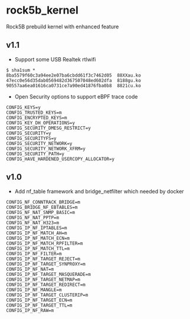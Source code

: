 # rock5b_kernel
Rock5B prebuild kernel with enhanced feature

## v1.1
- Support some USB Realtek rtlwifi
```
$ sha1sum *
8ba5579f60c3a94ee2e07ba6cbdd61f3c7462d05  88XXau.ko
47ecc0e56d35dab0569482d367507048ed602dfa  8188gu.ko
90557aa6ea01616ca0731ce7a90ed41876fba0b8  8821cu.ko
```

- Open Security options to support eBPF trace code
```
CONFIG_KEYS=y
CONFIG_TRUSTED_KEYS=m
CONFIG_ENCRYPTED_KEYS=m
CONFIG_KEY_DH_OPERATIONS=y
CONFIG_SECURITY_DMESG_RESTRICT=y
CONFIG_SECURITY=y
CONFIG_SECURITYFS=y
CONFIG_SECURITY_NETWORK=y
CONFIG_SECURITY_NETWORK_XFRM=y
CONFIG_SECURITY_PATH=y
CONFIG_HAVE_HARDENED_USERCOPY_ALLOCATOR=y
```

## v1.0
- Add nf_table framework and bridge_netfilter which needed by docker
```
CONFIG_NF_CONNTRACK_BRIDGE=m
CONFIG_BRIDGE_NF_EBTABLES=m
CONFIG_NF_NAT_SNMP_BASIC=m
CONFIG_NF_NAT_PPTP=m
CONFIG_NF_NAT_H323=m
CONFIG_IP_NF_IPTABLES=m
CONFIG_IP_NF_MATCH_AH=m
CONFIG_IP_NF_MATCH_ECN=m
CONFIG_IP_NF_MATCH_RPFILTER=m
CONFIG_IP_NF_MATCH_TTL=m
CONFIG_IP_NF_FILTER=m
CONFIG_IP_NF_TARGET_REJECT=m
CONFIG_IP_NF_TARGET_SYNPROXY=m
CONFIG_IP_NF_NAT=m
CONFIG_IP_NF_TARGET_MASQUERADE=m
CONFIG_IP_NF_TARGET_NETMAP=m
CONFIG_IP_NF_TARGET_REDIRECT=m
CONFIG_IP_NF_MANGLE=m
CONFIG_IP_NF_TARGET_CLUSTERIP=m
CONFIG_IP_NF_TARGET_ECN=m
CONFIG_IP_NF_TARGET_TTL=m
CONFIG_IP_NF_RAW=m
```
